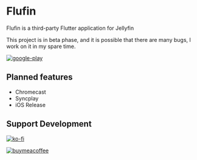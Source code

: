 # Flufin

Flufin is a third-party Flutter application for Jellyfin

This project is in beta phase, and it is possible that there are many bugs, I work on it in my spare time.

[![google-play](https://jellyfin.org/images/store-icons/google-play.png)](https://play.google.com/store/apps/details?id=com.therhenals.flufin)

## Planned features

- Chromecast
- Syncplay
- iOS Release

## Support Development

[![ko-fi](https://ko-fi.com/img/githubbutton_sm.svg)](https://ko-fi.com/therhenals)

[![buymeacoffee](https://img.buymeacoffee.com/button-api/?slug=therhenals&button_colour=FFDD00&font_colour=000000&font_family=Poppins&outline_colour=000000&coffee_colour=ffffff)](https://www.buymeacoffee.com/therhenals)
